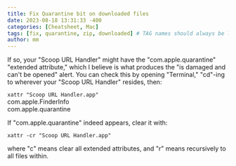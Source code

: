 ```yaml
---
title: Fix Quarantine bit on downloaded files
date: 2023-08-18 13:31:33 -400
categories: [Cheatsheet, Mac]
tags: [fix, quarantine, zip, downloaded] # TAG names should always be lowercase
author: mm
---
```


If so, your "Scoop URL Handler" might have the "com.apple.quarantine" "extended attribute," which I believe is what produces the "is damaged and can't be opened" alert. You can check this by opening "Terminal," "cd"-ing to wherever your "Scoop URL Handler" resides, then:

`xattr "Scoop URL Handler.app"`  
com.apple.FinderInfo  
com.apple.quarantine

If "com.apple.quarantine" indeed appears, clear it with:

`xattr -cr "Scoop URL Handler.app"`  

where "c" means clear all extended attributes, and "r" means recursively to all files within.
